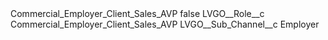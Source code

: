 <?xml version="1.0" encoding="UTF-8"?>
<CustomMetadata xmlns="http://soap.sforce.com/2006/04/metadata" xmlns:xsi="http://www.w3.org/2001/XMLSchema-instance" xmlns:xsd="http://www.w3.org/2001/XMLSchema">
    <label>Commercial_Employer_Client_Sales_AVP</label>
    <protected>false</protected>
    <values>
        <field>LVGO__Role__c</field>
        <value xsi:type="xsd:string">Commercial_Employer_Client_Sales_AVP</value>
    </values>
    <values>
        <field>LVGO__Sub_Channel__c</field>
        <value xsi:type="xsd:string">Employer</value>
    </values>
</CustomMetadata>
